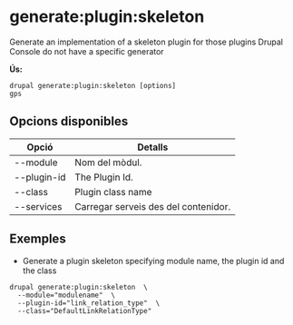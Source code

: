 # generate:plugin:skeleton
Generate an implementation of a skeleton plugin for those plugins Drupal Console do not have a specific generator

**Ús:**
```
drupal generate:plugin:skeleton [options]
gps
```

## Opcions disponibles
Opció | Detalls
-------|-------------
--module | Nom del mòdul.
--plugin-id | The Plugin Id.
--class | Plugin class name
--services | Carregar serveis des del contenidor.

## Exemples
* Generate a plugin skeleton specifying module name, the plugin id and the class
```
drupal generate:plugin:skeleton  \
  --module="modulename"  \
  --plugin-id="link_relation_type"  \
  --class="DefaultLinkRelationType"
```
